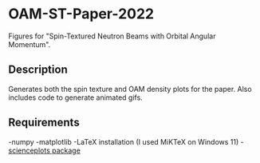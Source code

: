 # OAM-ST-Paper-2022
Figures for "Spin-Textured Neutron Beams with Orbital Angular Momentum".

## Description
Generates both the spin texture and OAM density plots for the paper. Also includes code to generate animated gifs.

## Requirements
-numpy
-matplotlib
-LaTeX installation (I used MiKTeX on Windows 11)
-[scienceplots package](https://github.com/garrettj403/SciencePlots)
